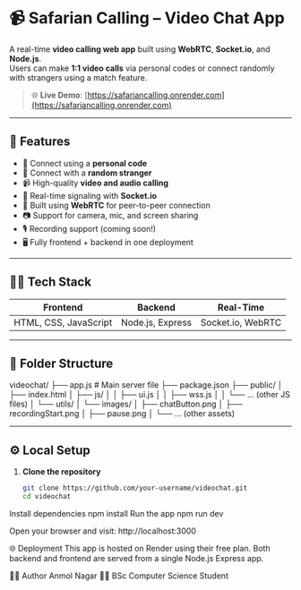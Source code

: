 # 📹 Safarian Calling – Video Chat App

A real-time **video calling web app** built using **WebRTC**, **Socket.io**, and **Node.js**.  
Users can make **1:1 video calls** via personal codes or connect randomly with strangers using a match feature.

> 🌐 **Live Demo**: [https://safariancalling.onrender.com](https://safariancalling.onrender.com)

---

## 🚀 Features

- 🔗 Connect using a **personal code**
- 🎲 Connect with a **random stranger**
- 📹 High-quality **video and audio calling**
- 📡 Real-time signaling with **Socket.io**
- 🧠 Built using **WebRTC** for peer-to-peer connection
- 📷 Support for camera, mic, and screen sharing
- 🎙️ Recording support (coming soon!)
- 🖥️ Fully frontend + backend in one deployment

---

## 🧑‍💻 Tech Stack

| Frontend              | Backend           | Real-Time       |
|-----------------------|-------------------|------------------|
| HTML, CSS, JavaScript | Node.js, Express  | Socket.io, WebRTC |

---

## 📁 Folder Structure
videochat/
├── app.js # Main server file
├── package.json
├── public/
│ ├── index.html
│ ├── js/
│ │ ├── ui.js
│ │ ├── wss.js
│ │ └── ... (other JS files)
│ └── utils/
│ └── images/
│ ├── chatButton.png
│ ├── recordingStart.png
│ ├── pause.png
│ └── ... (other assets)




---

## ⚙️ Local Setup

1. **Clone the repository**
   ```bash
   git clone https://github.com/your-username/videochat.git
   cd videochat

Install dependencies
npm install
Run the app
npm run dev

Open your browser and visit:
http://localhost:3000

🌐 Deployment
This app is hosted on Render using their free plan.
Both backend and frontend are served from a single Node.js Express app.

👨‍💻 Author
Anmol Nagar
🧑‍🎓 BSc Computer Science Student